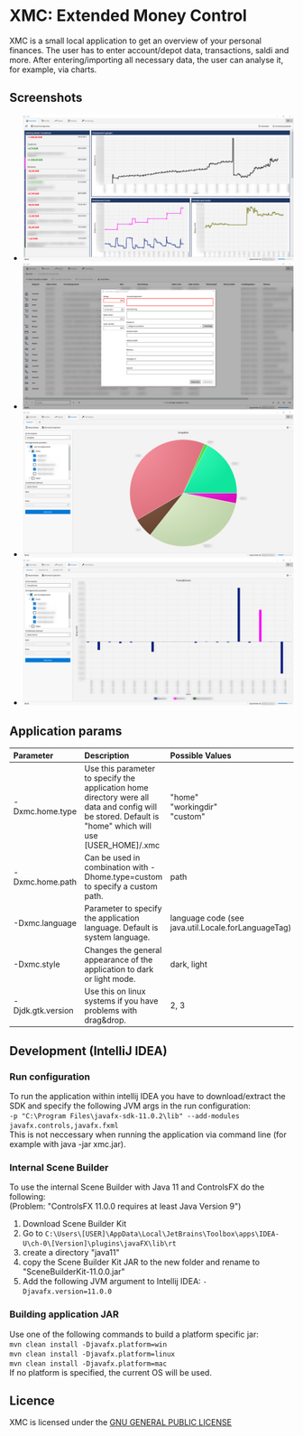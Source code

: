 # XMC: Extended Money Control
XMC is a small local application to get an overview of your personal finances. The user has to enter account/depot data, transactions, saldi and more. After entering/importing all necessary data, the user can analyse it, for example, via charts.

## Screenshots
- ![Alt text](/screenshots/dashboard.png?raw=true "Dashboard")
- ![Alt text](/screenshots/konto-tx.png?raw=true "Cash account")
- ![Alt text](/screenshots/analyse-1.png?raw=true "Analysis 1")
- ![Alt text](/screenshots/analyse-2.png?raw=true "Analysis 2")

## Application params
| Parameter            | Description                                                                                                                                                   | Possible Values                                     | Example                                                                    |
| :------------------- | :------------------------------------------------------------------------------------------------------------------------------------------------------------ |:----------------------------------------------------| :--------------------------------------------------------------------------|
| -Dxmc.home.type      | Use this parameter to specify the application home directory were all data and config will be stored. Default is "home" which will use [USER_HOME]/.xmc       | "home"<br/>"workingdir"<br/>"custom"                | -Dxmc.home.type=workingdir                                                 |
| -Dxmc.home.path      | Can be used in combination with -Dhome.type=custom to specify a custom path.                                                                                  | path                                                | -Dhome.path="/home/user/mypath"<br/>-Dxmc.home.path="C:\\MyData\\XMC"      |
| -Dxmc.language       | Parameter to specify the application language. Default is system language.                                                                                    | language code (see java.util.Locale.forLanguageTag) | -Dxmc.language=de                                                          |
| -Dxmc.style          | Changes the general appearance of the application to dark or light mode.                                                                                      | dark, light                                         | -Dxmc.style=dark                                                           |
| -Djdk.gtk.version    | Use this on linux systems if you have problems with drag&drop.                                                                                                 | 2, 3                                                | -Djdk.gtk.version=2                                                        |

## Development (IntelliJ IDEA)
### Run configuration
To run the application within intellij IDEA you have to download/extract the SDK and specify the following JVM args in the run configuration:  
``-p "C:\Program Files\javafx-sdk-11.0.2\lib" --add-modules javafx.controls,javafx.fxml``  
This is not neccessary when running the application via command line (for example with java -jar xmc.jar).

### Internal Scene Builder
To use the internal Scene Builder with Java 11 and ControlsFX do the following:  
(Problem: "ControlsFX 11.0.0 requires at least Java Version 9")
1. Download Scene Builder Kit
2. Go to ``C:\Users\[USER]\AppData\Local\JetBrains\Toolbox\apps\IDEA-U\ch-0\[Version]\plugins\javaFX\lib\rt``
3. create a directory "java11"
4. copy the Scene Builder Kit JAR to the new folder and rename to "SceneBuilderKit-11.0.0.jar"
5. Add the following JVM argument to Intellij IDEA: ``-Djavafx.version=11.0.0``

### Building application JAR
Use one of the following commands to build a platform specific jar:  
``mvn clean install -Djavafx.platform=win``  
``mvn clean install -Djavafx.platform=linux``  
``mvn clean install -Djavafx.platform=mac``  
If no platform is specified, the current OS will be used.

## Licence
XMC is licensed under the [GNU GENERAL PUBLIC LICENSE](https://github.com/MatWein/XMC/blob/master/COPYING)